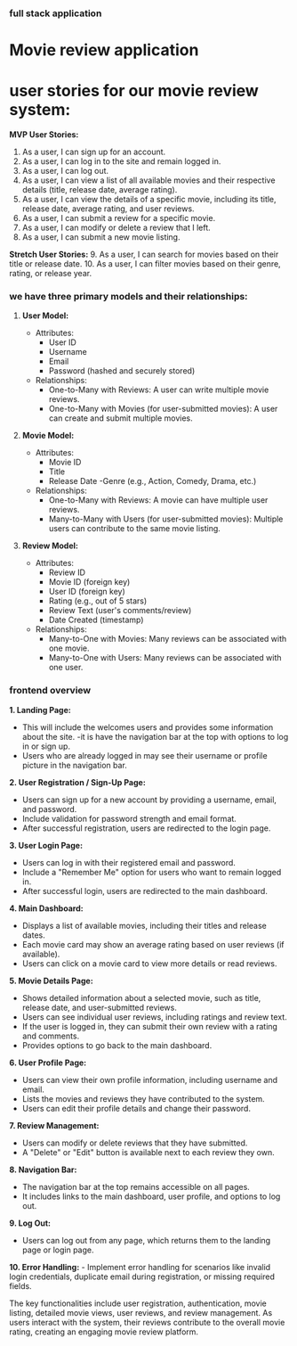 ### full stack  application 
# Movie review application 
# user stories for our movie review system:

**MVP User Stories:**

1. As a user, I can sign up for an account.
2. As a user, I can log in to the site and remain logged in.
3. As a user, I can log out.
4. As a user, I can view a list of all available movies and their respective details (title, release date, average rating).
5. As a user, I can view the details of a specific movie, including its title, release date, average rating, and user reviews.
6. As a user, I can submit a review for a specific movie.
7. As a user, I can modify or delete a review that I left.
8. As a user, I can submit a new movie listing.

**Stretch User Stories:**
9. As a user, I can search for movies based on their title or release date.
10. As a user, I can filter movies based on their genre, rating, or release year.

### we have three primary models and their relationships:

1. **User Model:**
   - Attributes:
     - User ID
     - Username
     - Email
     - Password (hashed and securely stored)
   - Relationships:
     - One-to-Many with Reviews: A user can write multiple movie reviews.
     - One-to-Many with Movies (for user-submitted movies): A user can create and submit multiple movies.

2. **Movie Model:**
   - Attributes:
     - Movie ID
     - Title
     - Release Date
     -Genre (e.g., Action, Comedy, Drama, etc.)
   - Relationships:
     - One-to-Many with Reviews: A movie can have multiple user reviews.
     - Many-to-Many with Users (for user-submitted movies): Multiple users can contribute to the same movie listing.

3. **Review Model:**
   - Attributes:
     - Review ID
     - Movie ID (foreign key)
     - User ID (foreign key)
     - Rating (e.g., out of 5 stars)
     - Review Text (user's comments/review)
     - Date Created (timestamp)
   - Relationships:
     - Many-to-One with Movies: Many reviews can be associated with one movie.
     - Many-to-One with Users: Many reviews can be associated with one user.

### frontend overview 


**1. Landing Page:**
   - This  will include the welcomes users and provides some information about the site.
   -it is have the navigation bar at the top with options to log in or sign up.
   - Users who are already logged in may see their username or profile picture in the navigation bar.

**2. User Registration / Sign-Up Page:**
   - Users can sign up for a new account by providing a username, email, and password.
   - Include validation for password strength and email format.
   - After successful registration, users are redirected to the login page.

**3. User Login Page:**
   - Users can log in with their registered email and password.
   - Include a "Remember Me" option for users who want to remain logged in.
   - After successful login, users are redirected to the main dashboard.

**4. Main Dashboard:**
   - Displays a list of available movies, including their titles and release dates.
   - Each movie card may show an average rating based on user reviews (if available).
   - Users can click on a movie card to view more details or read reviews.

**5. Movie Details Page:**
   - Shows detailed information about a selected movie, such as title, release date, and user-submitted reviews.
   - Users can see individual user reviews, including ratings and review text.
   - If the user is logged in, they can submit their own review with a rating and comments.
   - Provides options to go back to the main dashboard.

**6. User Profile Page:**
   - Users can view their own profile information, including username and email.
   - Lists the movies and reviews they have contributed to the system.
   - Users can edit their profile details and change their password.

**7. Review Management:**
   - Users can modify or delete reviews that they have submitted.
   - A "Delete" or "Edit" button is available next to each review they own.
   
**8. Navigation Bar:**
   - The navigation bar at the top remains accessible on all pages.
   - It includes links to the main dashboard, user profile, and options to log out.

**9. Log Out:**
   - Users can log out from any page, which returns them to the landing page or login page.

**10. Error Handling:**
    - Implement error handling for scenarios like invalid login credentials, duplicate email during registration, or missing required fields.

The key functionalities include user registration, authentication, movie listing, detailed movie views, user reviews, and review management. As users interact with the system, their reviews contribute to the overall movie rating, creating an engaging movie review platform.
